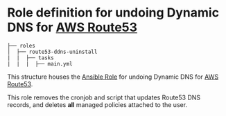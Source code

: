 # Role definition for undoing Dynamic DNS for [AWS Route53](https://aws.amazon.com/route53/)

```
├── roles
│  ├── route53-ddns-uninstall
|  |  ├── tasks 
|  |  |  ├── main.yml  
```

This structure houses the [Ansible Role](https://docs.ansible.com/ansible/latest/playbook_guide/playbooks_reuse_roles.html#roles)
for undoing Dynamic DNS for [AWS Route53](https://aws.amazon.com/route53/).

This role removes the cronjob and script that updates Route53 DNS records, and deletes **all** managed policies attached to the user.
